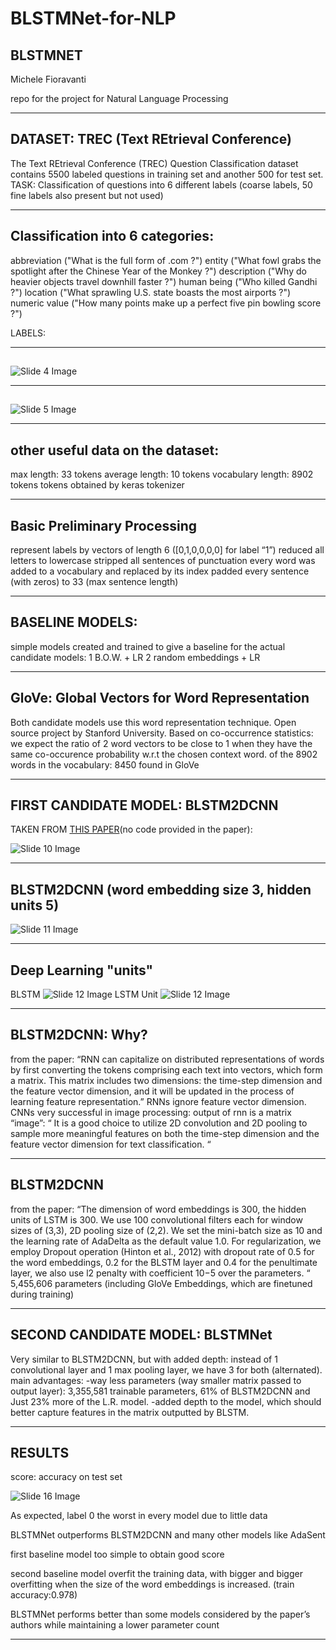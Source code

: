 # BLSTMNet-for-NLP
## BLSTMNET

Michele Fioravanti

repo for the project for Natural Language Processing

---


## DATASET: TREC (Text REtrieval Conference)

The Text REtrieval Conference (TREC) Question Classification dataset contains 5500 labeled questions in training set and another 500 for test set.
TASK: Classification of questions into 6 different labels (coarse labels, 50 fine labels also present but not used)


---


## Classification into 6 categories:

abbreviation ("What is the full form of .com ?")
entity ("What fowl grabs the spotlight after the Chinese Year of the Monkey ?")
description ("Why do heavier objects travel downhill faster ?")
human being ("Who killed Gandhi ?")
location ("What sprawling U.S. state boasts the most airports ?")
numeric value ("How many points make up a perfect five pin bowling score ?")

LABELS:


---


## 

![Slide 4 Image](./ppt_images/slide_4.png)


---


## 

![Slide 5 Image](./ppt_images/slide_5.png)


---


## other useful data on the dataset:

max length: 33 tokens
average length: 10 tokens
vocabulary length: 8902 tokens
tokens obtained by keras tokenizer


---


## Basic Preliminary Processing

represent labels by vectors of length 6 ([0,1,0,0,0,0] for label “1”)
reduced all letters to lowercase
stripped all sentences of punctuation
every word was added to a vocabulary and replaced by its index
padded every sentence (with zeros) to 33 (max sentence length)


---


## BASELINE MODELS:

simple models created and trained to give a baseline for the actual candidate models:
1 B.O.W. + LR
2 random embeddings + LR 


---


## GloVe: Global Vectors for Word Representation

Both candidate models use this word representation technique.
Open source project by Stanford University.
Based on co-occurrence statistics: we expect the ratio of 2 word vectors to be close to 1 when they have the same co-occurence probability w.r.t the chosen context word.
of the 8902 words in the vocabulary: 8450 found in GloVe


---


## FIRST CANDIDATE MODEL: BLSTM2DCNN

TAKEN FROM [THIS PAPER](https://aclanthology.org/C16-1329.pdf)(no code provided in the paper):

![Slide 10 Image](./ppt_images/slide_10.png)


---


## BLSTM2DCNN (word embedding size 3, hidden units 5)

![Slide 11 Image](./ppt_images/slide_11.png)


---


## Deep Learning "units"
BLSTM
![Slide 12 Image](./ppt_images/slide_12.png)
LSTM Unit
![Slide 12 Image](./ppt_images/slide_12.png)






---


## BLSTM2DCNN: Why?

from the paper:
“RNN can capitalize on distributed representations of words by first converting the tokens comprising each text into vectors, which form a matrix. This matrix includes two dimensions: the time-step dimension and the feature vector dimension, and it will be updated in the process of learning feature representation.”
RNNs ignore feature vector dimension.
CNNs very successful in image processing: output of rnn is a matrix “image”:
“ It is a good choice to utilize 2D convolution and 2D pooling to sample more meaningful features on both the time-step dimension and the feature vector dimension for text classification. “


---


## BLSTM2DCNN

from the paper:
“The dimension of word embeddings is 300, the hidden units of LSTM is 300. We use 100 convolutional filters each for window sizes of (3,3), 2D pooling size of (2,2). We set the mini-batch size as 10 and the learning rate of AdaDelta as the default value 1.0. For regularization, we employ Dropout operation (Hinton et al., 2012) with dropout rate of 0.5 for the word embeddings, 0.2 for the BLSTM layer and 0.4 for the penultimate layer, we also use l2 penalty with coefficient 10−5 over the parameters. “
5,455,606 parameters (including GloVe Embeddings, which are finetuned during training)



---


## SECOND CANDIDATE MODEL: BLSTMNet

Very similar to BLSTM2DCNN, but with added depth:
instead of 1 convolutional layer and 1 max pooling layer, we have 3 for both (alternated).
main advantages: 
-way less parameters (way smaller matrix passed to output layer): 3,355,581 trainable parameters, 61% of BLSTM2DCNN and Just 23% more of the L.R. model.
-added depth to the model, which should better capture features in the matrix outputted by BLSTM.


---


## RESULTS

score: accuracy on test set

![Slide 16 Image](./ppt_images/slide_16.png)

As expected, label 0 the worst in every model due to little data

BLSTMNet outperforms BLSTM2DCNN and many other models like AdaSent

first baseline model too simple to obtain good score

second baseline model overfit the training data, with bigger and bigger overfitting when the size of the word embeddings is increased. (train accuracy:0.978)

BLSTMNet performs better than some models considered by the paper’s authors while maintaining a lower parameter count



---

